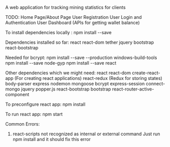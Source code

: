 A web application for tracking mining statistics for clients

TODO:
Home Page/About Page
User Registration
User Login and Authentication
User Dashboard (APIs for getting wallet balance)

To install dependencies locally : npm install --save

Dependencies installed so far:
react
react-dom
tether
jquery
bootstrap
react-bootstrap

Needed for bcrypt:
npm install --save --production windows-build-tools
npm install --save node-gyp
npm install --save react

Other dependencies which we might need:
react
react-dom
create-react-app (For creating react applications)
react-redux (Redux for storing states)
body-parser
express
nodemon
mongoose
bcrypt
express-session
connect-mongo
jquery
popper.js
react-bootstrap
bootstrap
react-router-active-component

To preconfigure react app:
npm install

To run react app:
npm start

Common Errors:
1. react-scripts not recognized as internal or external command
Just run npm install and it should fix this error
